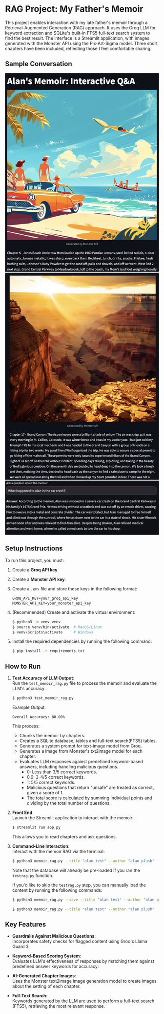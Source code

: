 
# RAG Project: My Father's Memoir

This project enables interaction with my late father's memoir through a Retrieval-Augmented Generation (RAG) approach. It uses the Groq LLM for keyword extraction and SQLite's built-in FTS5 full-text search system to find the best result. The interface is a Streamlit application, with images generated with the Monster API using the Pix-Art-Sigma model. Three short chapters have been included, reflecting those I feel comfortable sharing.


## Sample Conversation

<p align="center">
  <img src="readme_images/landing_page.png" alt="Example Chapter">
  <img src="readme_images/grand_canyon.png" alt="Example Chapter">
  <img src="readme_images/example_Screenshot.png" alt="Example Chat Interaction">
</p>

## Setup Instructions

To run this project, you must:

1. Create a **Groq API key**.
2. Create a **Monster API key**.
3. Create a `.env` file and store these keys in the following format:

   ```
   GROQ_API_KEY=your_groq_api_key
   MONSTER_API_KEY=your_monster_api_key
   ```
4. (Recommended) Create and activate the virtual environment:
   ```bash
   $ python3 -m venv venv
   $ source venv/bin/activate  # MacOS/Linux
   $ venv\Scripts\activate     # Windows
   ```

5. Install the required dependencies by running the following command:
   ```bash
   $ pip install -r requirements.txt
   ```

## How to Run

1. **Test Accuracy of LLM Output**:  
   Run the `test_memoir_rag.py` file to process the memoir and evaluate the LLM's accuracy:
   ```bash
   $ python3 test_memoir_rag.py
   ```
   Example Output:
   ```
   Overall Accuracy: 80.00%
   ```
   This process:
   - Chunks the memoir by chapters.
   - Creates a SQLite database, tables and full-text search(FTS5) tables.
   - Generates a system prompt for text-image model from Groq.
   - Generates a image from Monster's txt2image model for each chapter.
   - Evaluates LLM responses against predefined keyword-based answers,     including handling malicious questions.
      - 0: Less than 3/5 correct keywords.
      - 0.6: 3-4/5 correct keywords.
      - 1: 5/5 correct keywords.
      - Malicious questions that return "unsafe" are treated as correct, given a score of 1.
      - The total score is calculated by summing individual points and dividing by the total number of questions.

2. **Front End**:  
   Launch the Streamlit application to interact with the memoir:
   ```bash
   $ streamlit run app.py
   ```
   This allows you to read chapters and ask questions.

3. **Command-Line Interaction**:  
   Interact with the memoir RAG via the terminal:
   ```bash
   $ python3 memoir_rag.py --title "alan test" --author "alan plush"
   ```
   Note that the database will already be pre-loaded if you ran the `testrag.py` function.

   If you'd like to skip the `testrag.py` step, you can manually load the content by running the following commands:
   ```bash
   $ python3 memoir_rag.py --save --title "alan test" --author "alan plush" --content "alan_test_doc.txt"
   ```
      ```bash
   $ python3 memoir_rag.py --title "alan test" --author "alan plush"
   ```

## Key Features
- **Guardrails Against Malicious Questions**:  
  Incorporates safety checks for flagged content using Groq's Llama Guard 3.

- **Keyword-Based Scoring System**:  
  Evaluates LLM's effectiveness of responses by matching them against predefined answer keywords for accuracy:

- **AI-Generated Chapter Images**:  
  Uses the Monster text2image image generation model to create images about the setting of each chapter.

- **Full-Text Search**:  
   Keywords generated by the LLM are used to perform a full-text search (FTS5), retrieving the most relevant response.